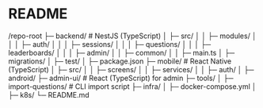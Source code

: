 # README


/repo-root
├─ backend/                     # NestJS (TypeScript)
│  ├─ src/
│  │  ├─ modules/
│  │  │  ├─ auth/
│  │  │  ├─ sessions/
│  │  │  ├─ questions/
│  │  │  ├─ leaderboards/
│  │  │  ├─ admin/
│  │  ├─ common/
│  │  ├─ main.ts
│  ├─ migrations/
│  ├─ test/
│  ├─ package.json
├─ mobile/                       # React Native (TypeScript)
│  ├─ src/
│  │  ├─ screens/
│  │  ├─ services/
│  │  ├─ auth/
│  ├─ android/
├─ admin-ui/                     # React (TypeScript) for admin
├─ tools/
│  ├─ import-questions/          # CLI import script
├─ infra/
│  ├─ docker-compose.yml
│  ├─ k8s/
└─ README.md
